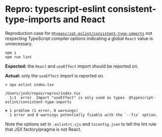 # Repro: typescript-eslint consistent-type-imports and React

Reproduction case for [`@typescript-eslint/consistent-type-imports`](https://typescript-eslint.io/rules/consistent-type-imports) not respecting TypeScript compiler options indicating a global `React` value is unnecessary.

```shell
npm i
npm run lint
```

**Expected:** the `React` and `useEffect` import should be reported on.

**Actual:** only the `useEffect` import is reported on.

```plaintext
> npx eslint index.tsx

/Users/josh/repos/repros/index.tsx
  1:1  error  Import "useEffect" is only used as types  @typescript-eslint/consistent-type-imports

✖ 1 problem (1 error, 0 warnings)
  1 error and 0 warnings potentially fixable with the `--fix` option.
```

Note the options set in `.eslintrc.cjs` and `tsconfig.json` to tell the lint rule that JSX factory/pragma is not React.
